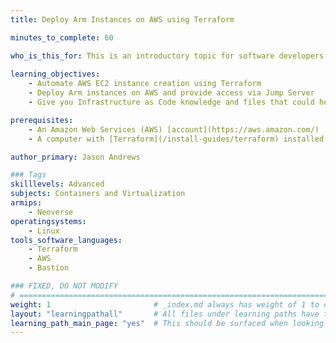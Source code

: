 ```yaml
---
title: Deploy Arm Instances on AWS using Terraform

minutes_to_complete: 60   

who_is_this_for: This is an introductory topic for software developers who are new to deploying Arm instances on AWS using Terraform.
 
learning_objectives: 
    - Automate AWS EC2 instance creation using Terraform
    - Deploy Arm instances on AWS and provide access via Jump Server
    - Give you Infrastructure as Code knowledge and files that could help with future learning paths

prerequisites:
    - An Amazon Web Services (AWS) [account](https://aws.amazon.com/)
    - A computer with [Terraform](/install-guides/terraform) installed

author_primary: Jason Andrews

### Tags
skilllevels: Advanced
subjects: Containers and Virtualization
armips:
    - Neoverse
operatingsystems:
    - Linux
tools_software_languages:
    - Terraform
    - AWS
    - Bastion

### FIXED, DO NOT MODIFY
# ================================================================================
weight: 1                       # _index.md always has weight of 1 to order correctly
layout: "learningpathall"       # All files under learning paths have this same wrapper
learning_path_main_page: "yes"  # This should be surfaced when looking for related content. Only set for _index.md of learning path content.
---
```

